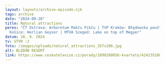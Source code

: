 ```yaml
---
layout: layouts/archive-episode.njk
tags: archive
date: "2024-09-28"
title: Natural attractions
perex: "ČT Ostrava: Arboretum Makču Pikču | TVP Kraków: Błędowska poušť | RTVS
  Košice: Herlian Geyser | MTVA Szeged: Lake on top of Megyer"
datum: 28. 9. 2024
tv: STVR :2
foto: /images/uploads/natural_attractions_357x206.jpg
alt: BLEDÓW DESERT
link: https://www.ceskatelevize.cz/porady/1098260856-kvarteto/424235100111008/
---
```

